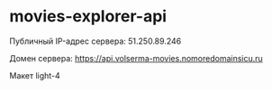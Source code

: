 # movies-explorer-api

Публичный IP-адрес сервера: 51.250.89.246

Домен сервера: https://api.volserma-movies.nomoredomainsicu.ru

Макет light-4
